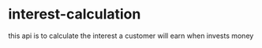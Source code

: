 # interest-calculation
this api is to calculate the interest a customer will earn when invests money
